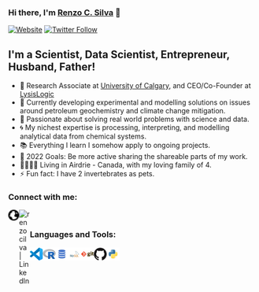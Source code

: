 ### Hi there, I'm [Renzo C. Silva][website] 👋 

[![Website](https://img.shields.io/website?label=renzocsilva.ca&style=for-the-badge&url=https%3A%2F%2Frenzocsilva.ca)](https://renzocsilva.ca)
[![Twitter Follow](https://img.shields.io/twitter/follow/renzocsilva?color=1DA1F2&logo=twitter&style=for-the-badge)](https://twitter.com/intent/follow?original_referer=https%3A%2F%2Fgithub.com%2Frenzocsilva&screen_name=renzocsilva)

## I'm a Scientist, Data Scientist, Entrepreneur, Husband, Father!
- 🔭  Research Associate at [University of Calgary][ucalgary], and CEO/Co-Founder at [LysisLogic][lysislogic]
- :seedling: Currently developing experimental and modelling solutions on issues around petroleum geochemistry and climate change mitigation.  
- 💓 Passionate about solving real world problems with science and data.
- :cyclone: My nichest expertise is processing, interpreting, and modelling analytical data from chemical systems.
- :books: Everything I learn I somehow apply to ongoing projects.
- :goal_net: 2022 Goals: Be more active sharing the shareable parts of my work.  
- 👨‍👩‍👧‍👧  Living in Airdrie - Canada, with my loving family of 4.
- ⚡ Fun fact: I have 2 invertebrates as pets.

### Connect with me:

[<img align="left" alt="renzocsilva.ca" width="22px" src="https://raw.githubusercontent.com/iconic/open-iconic/master/svg/globe.svg" />][website]
[<img align="left" alt="renzocilva | LinkedIn" width="22px" src="https://cdn.jsdelivr.net/npm/simple-icons@v3/icons/linkedin.svg" />][linkedin]


<br />

### Languages and Tools:

<img align="left" alt="Visual Studio Code" width="26px" src="https://raw.githubusercontent.com/github/explore/80688e429a7d4ef2fca1e82350fe8e3517d3494d/topics/visual-studio-code/visual-studio-code.png" />
<img align="left" alt="R" width="26px" src="https://raw.githubusercontent.com/github/explore/80688e429a7d4ef2fca1e82350fe8e3517d3494d/topics/r/r.png" />
<img align="left" alt="SQL" width="26px" src="https://raw.githubusercontent.com/github/explore/80688e429a7d4ef2fca1e82350fe8e3517d3494d/topics/sql/sql.png" />
<img align="left" alt="MySQL" width="26px" src="https://raw.githubusercontent.com/github/explore/80688e429a7d4ef2fca1e82350fe8e3517d3494d/topics/mysql/mysql.png" />
<img align="left" alt="Git" width="26px" src="https://raw.githubusercontent.com/github/explore/80688e429a7d4ef2fca1e82350fe8e3517d3494d/topics/git/git.png" />
<img align="left" alt="GitHub" width="26px" src="https://raw.githubusercontent.com/github/explore/78df643247d429f6cc873026c0622819ad797942/topics/github/github.png" />
<img align="left" alt="Python" width="26px" src="https://raw.githubusercontent.com/github/explore/80688e429a7d4ef2fca1e82350fe8e3517d3494d/topics/python/python.png" />

<br />
<br />

[website]: https://github.com/renzocsilva
[ucalgary]: http://ucalgary.ca/prg
[twitter]: https://twitter.com/renzocsilva
[linkedin]: https://linkedin.com/in/renzocsilva
[lysislogic]: https://lysislogic.com
